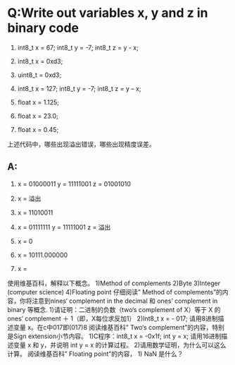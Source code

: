 # Q:Write out variables  x, y and z in binary code 



1) int8_t x = 67;  int8_t y = -7;   int8_t z = y - x; 

2) int8_t x = 0xd3; 

3) uint8_t = 0xd3; 

4) int8_t x = 127;  int8_t y = -7;   int8_t z = y – x;

5) float x = 1.125; 

6) float x = 23.0; 

7) float x = 0.45;

上述代码中，哪些出现溢出错误，哪些出现精度误差。

## A:
1. x = 01000011
   y = 11111001
   z = 01001010

2. x = 溢出

3. x = 11010011

4. x = 01111111
   y = 11111001
   z = 溢出

5. x = 0

6. x = 10111.000000   

7. x = 



使用维基百科，解释以下概念。 1)Method of complements 2)Byte 3)Integer (computer science) 4)Floating point
仔细阅读” Method of complements”的内容，你将注意到nines‘ complement in the decimal 和 ones’ complement in binary 等概念. 1)请证明：二进制的负数（two‘s complement of X）等于 X 的 ones’ complement  ＋ 1（即，X每位求反加1） 2)Int8_t x = - 017; 请用8进制描述变量 x。在c中017即(017)8
阅读维基百科” Two‘s complement”的内容，特别是Sign extension小节内容。 1)C程序：int8_t  x = -0x1f;  int y = x;  请用16进制描述变量 x 和 y，并说明 int y = x 的计算过程。 2)请用数学证明，为什么可以这么计算。
阅读维基百科” Floating point”的内容， 1)   NaN 是什么？












